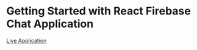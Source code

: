 # Getting Started with React Firebase Chat Application

[Live Application](https://react-firebase-chat-teja.netlify.app/)